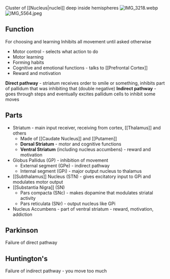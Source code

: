 Cluster of [[Nucleus|nuclei]] deep inside hemispheres
![IMG_3218.webp](img_3218.webp)
![IMG_5564.jpeg](img_5564.jpeg)

## Function

For choosing and learning
Inhibits all movement until asked otherwise

* Motor control - selects what action to do
* Motor learning
* Forming habits
* Cognitive and emotional functions - talks to [[Prefrontal Cortex]]
* Reward and motivation

**Direct pathway** - striatum receives order to smile or something, inhibits part of pallidum that was inhibiting that (double negative)
**Indirect pathway** - goes through steps and eventually excites pallidum cells to inhibit some moves

## Parts

* Striatum - main input receiver, receiving from cortex, [[Thalamus]] and others
  * Made of [[Caudate Nucleus]] and [[Putamen]]
  * **Dorsal Striatum** - motor and cognitive functions
  * **Ventral Striatum** (including nucleus accumbens) - reward and motivation
* Globus Pallidus (GP) - inhibition of movement
  * External segment (GPe) - indirect pathway
  * Internal segment (GPi) - major output nucleus to thalamus
* [[Subthalamus]] Nucleus (STN) - gives excitatory input to GPi and modulates motor output
* [[Substantia Nigra]] (SN)
  * Pars compacta (SNc) - makes dopamine that modulates striatal activity
  * Pars reticulata (SNr) - output nucleus like GPi
* Nucleus Accumbens - part of ventral striatum - reward, motivation, addiction

## Parkinson

Failure of direct pathway

## Huntington's

Failure of indirect pathway - you move too much
